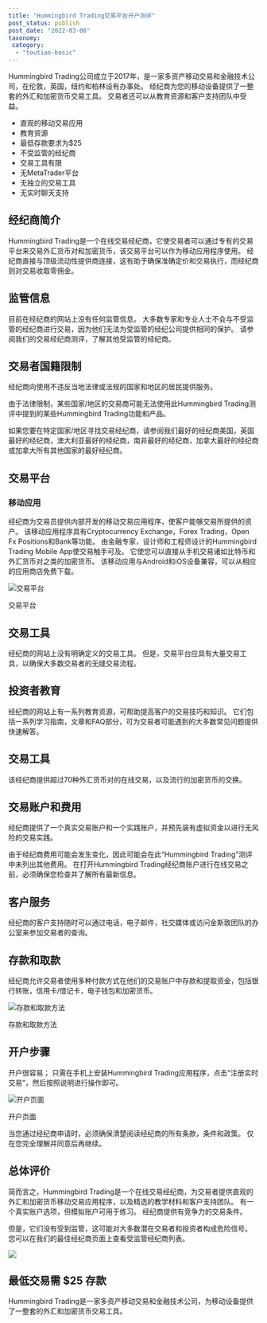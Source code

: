 ```yaml
---
title: "Hummingbird Trading交易平台开户测评"
post_status: publish
post_date: "2022-03-08"
taxonomy:
 category: 
  - "toutiao-basic"
---
```


Hummingbird Trading公司成立于2017年，是一家多资产移动交易和金融技术公司，在伦敦，英国，纽约和柏林设有办事处。 经纪商为您的移动设备提供了一整套的外汇和加密货币交易工具。 交易者还可以从教育资源和客户支持团队中受益。
- 直观的移动交易应用
- 教育资源
- 最低存款要求为$25
- 不受监管的经纪商
- 交易工具有限
- 无MetaTrader平台
- 无独立的交易工具
- 无实时聊天支持

## 经纪商简介

Hummingbird Trading是一个在线交易经纪商，它使交易者可以通过专有的交易平台来交易外汇货币对和加密货币，该交易平台可以作为移动应用程序使用。 经纪商直接与顶级流动性提供商连接，这有助于确保准确定价和交易执行，而经纪商则对交易收取零佣金。

## 监管信息

目前在经纪商的网站上没有任何监管信息。 大多数专家和专业人士不会与不受监管的经纪商进行交易，因为他们无法为受监管的经纪公司提供相同的保护。 请参阅我们的交易经纪商测评，了解其他受监管的经纪商。

## 交易者国籍限制

经纪商向使用不违反当地法律或法规的国家和地区的居民提供服务。

由于法律限制，某些国家/地区的交易商可能无法使用此Hummingbird Trading测评中提到的某些Hummingbird Trading功能和产品。

如果您要在特定国家/地区寻找交易经纪商，请参阅我们最好的经纪商美国，英国最好的经纪商，澳大利亚最好的经纪商，南非最好的经纪商，加拿大最好的经纪商或加拿大所有其他国家的最好经纪商。

## 交易平台

### 移动应用

经纪商为交易员提供内部开发的移动交易应用程序，使客户能够交易所提供的资产。 该移动应用程序具有Cryptocurrency Exchange，Forex Trading，Open Fx Positions和Bank等功能。 由金融专家，设计师和工程师设计的Hummingbird Trading Mobile App使交易触手可及。 它使您可以直接从手机交易诸如比特币和外汇货币对之类的加密货币。 该移动应用与Android和iOS设备兼容，可以从相应的应用商店免费下载。

![交易平台](https://cdn.fendou.la/funstoutiao/2020/11/Hummingbird-Trading-Review-Trading-Platform-1024x641.jpg "交易平台")

交易平台

## 交易工具

经纪商的网站上没有明确定义的交易工具。 但是，交易平台应具有大量交易工具，以确保大多数交易者的无缝交易流程。

## 投资者教育

经纪商的网站上有一系列教育资源，可帮助提高客户的交易技巧和知识。 它们包括一系列学习指南，文章和FAQ部分，可为交易者可能遇到的大多数常见问题提供快速解答。

## 交易工具

该经纪商提供超过70种外汇货币对的在线交易，以及流行的加密货币的交换。

## 交易账户和费用

经纪商提供了一个真实交易账户和一个实践账户，并预先装有虚拟资金以进行无风险的交易实践。

由于经纪商费用可能会发生变化，因此可能会在此“Hummingbird Trading”测评中未列出其他费用。 在打开Hummingbird Trading经纪商账户进行在线交易之前，必须确保您检查并了解所有最新信息。

## 客户服务

经纪商的客户支持随时可以通过电话，电子邮件，社交媒体或访问金斯敦团队的办公室来参加交易者的查询。

## 存款和取款

经纪商允许交易者使用多种付款方式在他们的交易账户中存款和提取资金，包括银行转账，信用卡/借记卡，电子钱包和加密货币。

![存款和取款方法](https://cdn.fendou.la/funstoutiao/2020/11/Hummingbird-Trading-Review-Deposit-and-Withdrawal-Methods-1024x130.jpg "存款和取款方法")

存款和取款方法

## 开户步骤

开户很容易； 只需在手机上安装Hummingbird Trading应用程序，点击“注册实时交易”，然后按照说明进行操作即可。

![开户页面](https://cdn.fendou.la/funstoutiao/2020/11/Hummingbird-Trading-Review-Account-Opening-Page-546x1024.jpg "开户页面")

开户页面

当您通过经纪商申请时，必须确保清楚阅读经纪商的所有条款，条件和政策。 仅在您完全理解并同意后再继续。

## 总体评价

简而言之，Hummingbird Trading是一个在线交易经纪商，为交易者提供直观的外汇和加密货币移动交易应用程序，以及精选的教学材料和客户支持团队。 有一个真实账户选项，但模拟账户可用于练习。 经纪商提供有竞争力的交易条件。

但是，它们没有受到监管，这可能对大多数潜在交易者和投资者构成危险信号。 您可以在我们的最佳经纪商页面上查看受监管经纪商列表。

![](https://cdn.fendou.la/funstoutiao/2020/11/Hummingbird-Trading-Logo-1.png)

## 最低交易需 $25 存款

Hummingbird Trading是一家多资产移动交易和金融技术公司，为移动设备提供了一整套的外汇和加密货币交易工具。
